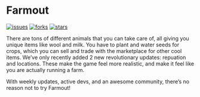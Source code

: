 
# Farmout

[![issues](https://img.shields.io/github/issues/Yourself1011/farmoutbot)](https://img.shields.io/github/issues/Yourself1011/farmoutbot) [![forks](https://img.shields.io/github/forks/Yourself1011/farmoutbot)](https://img.shields.io/github/forks/Yourself1011/farmoutbot) [![stars](https://img.shields.io/github/stars/Yourself1011/farmoutbot)](https://img.shields.io/github/stars/Yourself1011/farmoutbot)


There are tons of different animals that you can take care of, all giving you unique items like wool and milk. You have to plant and water seeds for crops, which you can sell and trade with the marketplace for other cool items. We’ve only recently added 2 new revolutionary updates: repuation and locations. These make the game feel more realistic, and make it feel like you are actually running a farm.

With weekly updates, active devs, and an awesome community, there’s no reason not to try Farmout!
